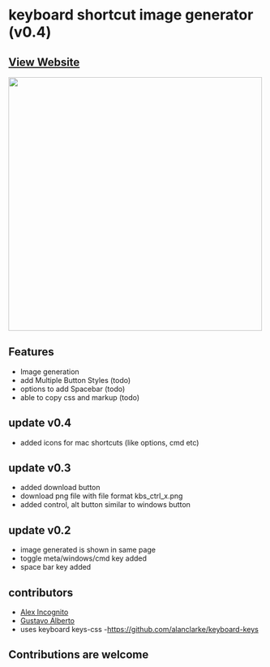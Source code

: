 # keyboard shortcut image generator (v0.4)

## [View Website](https://monsterbrain.github.io/keyboard-shortcut-image-generator)

<img src="demo_kb_preview.gif" width="500">

## Features
 - Image generation
 - add Multiple Button Styles (todo)
 - options to add Spacebar (todo)
 - able to copy css and markup (todo)

## update v0.4
 - added icons for mac shortcuts (like options, cmd etc) 
## update v0.3
 - added download button
 - download png file with file format kbs_ctrl_x.png
 - added control, alt button similar to windows button

## update v0.2
 - image generated is shown in same page
 - toggle meta/windows/cmd key added
 - space bar key added

## contributors
 - <a href="https://github.com/alexis-">Alex Incognito</a>
 - <a href="https://github.com/GustavoA95">Gustavo Alberto</a>
 - uses keyboard keys-css -https://github.com/alanclarke/keyboard-keys
 
 ## Contributions are welcome
